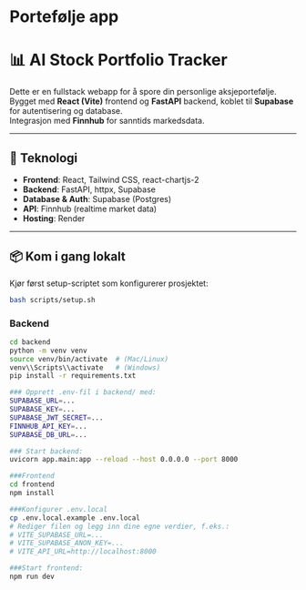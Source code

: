 # Portefølje app

# 📊 AI Stock Portfolio Tracker

Dette er en fullstack webapp for å spore din personlige aksjeportefølje.  
Bygget med **React (Vite)** frontend og **FastAPI** backend, koblet til **Supabase** for autentisering og database.  
Integrasjon med **Finnhub** for sanntids markedsdata.

---

## 🚀 Teknologi
- **Frontend**: React, Tailwind CSS, react-chartjs-2
- **Backend**: FastAPI, httpx, Supabase
- **Database & Auth**: Supabase (Postgres)
- **API**: Finnhub (realtime market data)
- **Hosting**: Render

---

## 📦 Kom i gang lokalt
Kjør først setup-scriptet som konfigurerer prosjektet:

```bash
bash scripts/setup.sh
```


### Backend
```bash
cd backend
python -m venv venv
source venv/bin/activate  # (Mac/Linux)
venv\\Scripts\\activate   # (Windows)
pip install -r requirements.txt

### Opprett .env-fil i backend/ med:
SUPABASE_URL=...
SUPABASE_KEY=...
SUPABASE_JWT_SECRET=...
FINNHUB_API_KEY=...
SUPABASE_DB_URL=...

### Start backend:
uvicorn app.main:app --reload --host 0.0.0.0 --port 8000

###Frontend
cd frontend
npm install

###Konfigurer .env.local
cp .env.local.example .env.local
# Rediger filen og legg inn dine egne verdier, f.eks.:
# VITE_SUPABASE_URL=...
# VITE_SUPABASE_ANON_KEY=...
# VITE_API_URL=http://localhost:8000

###Start frontend:
npm run dev
